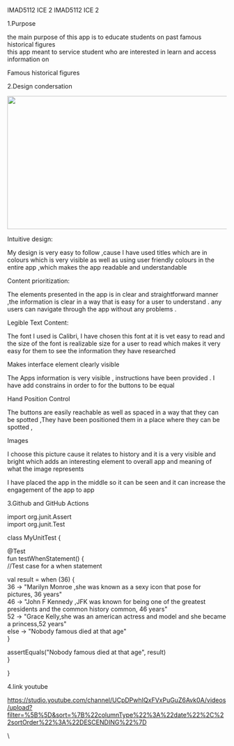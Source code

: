 IMAD5112 ICE 2
IMAD5112 ICE 2

1.Purpose

the main purpose of this app is to educate students on past famous
historical figures  
this app meant to service student who are interested in learn and access
information on

Famous historical figures

2.Design condersation

<img src="media/image1.png" style="width:6.26806in;height:3.19236in" />

Intuitive design:

My design is very easy to follow ,cause I have used titles which are in
colours which is very visible as well as using user friendly colours in
the entire app ,which makes the app readable and understandable

Content prioritization:

The elements presented in the app is in clear and straightforward manner
,the information is clear in a way that is easy for a user to understand
. any users can navigate through the app without any problems .

Legible Text Content:

The font I used is Calibri, I have chosen this font at it is vet easy to
read and the size of the font is realizable size for a user to read
which makes it very easy for them to see the information they have
researched

Makes interface element clearly visible

The Apps information is very visible , instructions have been provided .
I have add constrains in order to for the buttons to be equal

Hand Position Control

The buttons are easily reachable as well as spaced in a way that they
can be spotted ,They have been positioned them in a place where they can
be spotted ,

Images

I choose this picture cause it relates to history and it is a very
visible and bright which adds an interesting element to overall app and
meaning of what the image represents

I have placed the app in the middle so it can be seen and it can
increase the engagement of the app to app

3.Github and GitHub Actions

import org.junit.Assert  
import org.junit.Test  
  
  
class MyUnitTest {  
  
@Test  
fun testWhenStatement() {  
//Test case for a when statement  
  
val result = when (36) {  
36 -> "Marilyn Monroe ,she was known as a sexy icon that pose for
pictures, 36 years"  
46 -> "John F Kennedy ,JFK was known for being one of the greatest
presidents and the common history common, 46 years"  
52 -> "Grace Kelly,she was an american actress and model and she became
a princess,52 years"  
else -> "Nobody famous died at that age"  
}  
  
  
assertEquals("Nobody famous died at that age", result)  
}  
  
  
}

4.link youtube

<https://studio.youtube.com/channel/UCpDPwhIQxFVxPuGuZ6Avk0A/videos/upload?filter=%5B%5D&sort=%7B%22columnType%22%3A%22date%22%2C%22sortOrder%22%3A%22DESCENDING%22%7D>



  
  \
